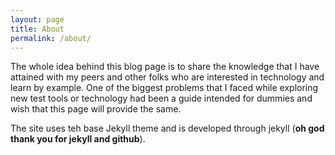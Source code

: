 ```yaml
---
layout: page
title: About
permalink: /about/
---
```


The whole idea behind this blog page is to share the knowledge that I have attained with my peers and other folks who are interested in technology and learn by example. One of the biggest problems that I faced while exploring new test tools or technology had been a guide intended for dummies and wish that this page will provide the same. 

The site uses teh base Jekyll theme and is developed through jekyll (__oh god thank you for jekyll and github__).